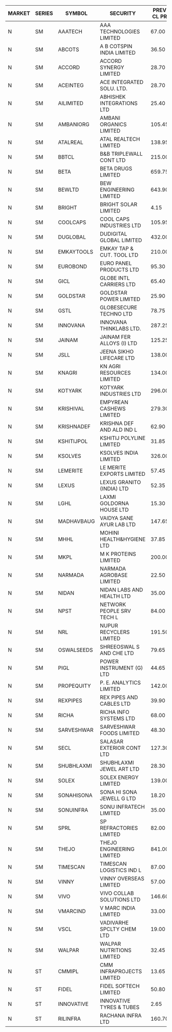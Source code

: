 


| MARKET | SERIES | SYMBOL | SECURITY | PREV CL PR | OPEN PRICE | HIGH PRICE | LOW PRICE | CLOSE PRICE | NET TRDVAL | NET TRDQTY | CORP IND | HI 52 WK | LO 52 WK |
| ----- | ----- | ----- | ----- | ----- | ----- | ----- | ----- | ----- | ----- | ----- | ----- | ----- | ----- |
| N | SM | AAATECH | AAA TECHNOLOGIES LIMITED | 67.00 | 67.00 | 68.00 | 67.00 | 68.00 | 405000.00 | 6000 |  | 78.00 | 44.00 |
| N | SM | ABCOTS | A B COTSPIN INDIA LIMITED | 36.50 | 36.00 | 36.00 | 36.00 | 36.00 | 144000.00 | 4000 |  | 61.35 | 34.15 |
| N | SM | ACCORD | ACCORD SYNERGY LIMITED | 28.70 | 27.30 | 27.30 | 27.30 | 27.30 | 54600.00 | 2000 |  | 37.30 | 14.95 |
| N | SM | ACEINTEG | ACE INTEGRATED SOLU. LTD. | 28.70 | 30.10 | 30.10 | 30.10 | 30.10 | 1896300.00 | 63000 |  | 31.65 | 14.45 |
| N | SM | AILIMITED | ABHISHEK INTEGRATIONS LTD | 25.40 | 24.15 | 24.15 | 24.15 | 24.15 | 72450.00 | 3000 |  | 38.60 | 19.00 |
| N | SM | AMBANIORG | AMBANI ORGANICS LIMITED | 105.45 | 105.45 | 105.45 | 105.45 | 105.45 | 5272500.00 | 50000 |  | 111.00 | 53.85 |
| N | SM | ATALREAL | ATAL REALTECH LIMITED | 138.95 | 130.50 | 144.80 | 130.50 | 144.40 | 7420400.00 | 54400 |  | 188.40 | 39.00 |
| N | SM | BBTCL | B&B TRIPLEWALL CONT LTD | 215.00 | 219.00 | 219.00 | 219.00 | 219.00 | 219000.00 | 1000 |  | 307.00 | 73.00 |
| N | SM | BETA | BETA DRUGS LIMITED | 659.75 | 659.75 | 673.00 | 622.00 | 626.75 | 7274520.00 | 11400 |  | 1024.40 | 284.10 |
| N | SM | BEWLTD | BEW ENGINEERING LIMITED | 643.90 | 640.00 | 640.00 | 625.20 | 640.00 | 1425800.00 | 2250 |  | 1187.20 | 228.15 |
| N | SM | BRIGHT | BRIGHT SOLAR LIMITED | 4.15 | 4.15 | 4.15 | 4.15 | 4.15 | 37350.00 | 9000 |  | 10.55 | 3.90 |
| N | SM | COOLCAPS | COOL CAPS INDUSTRIES LTD | 105.95 | 106.50 | 107.00 | 105.05 | 105.15 | 1911450.00 | 18000 |  | 113.70 | 41.50 |
| N | SM | DUGLOBAL | DUDIGITAL GLOBAL LIMITED | 432.00 | 443.00 | 445.00 | 430.10 | 431.25 | 2615600.00 | 6000 |  | 489.00 | 95.00 |
| N | SM | EMKAYTOOLS | EMKAY TAP & CUT. TOOL LTD | 210.00 | 220.00 | 220.00 | 200.00 | 200.00 | 1240380.00 | 6000 |  | 306.00 | 109.00 |
| N | SM | EUROBOND | EURO PANEL PRODUCTS LTD | 95.30 | 95.50 | 95.50 | 92.30 | 92.35 | 2063600.00 | 22000 |  | 147.65 | 72.05 |
| N | SM | GICL | GLOBE INTL CARRIERS LTD | 65.40 | 68.65 | 68.65 | 64.55 | 68.65 | 2536875.00 | 37500 |  | 68.65 | 17.15 |
| N | SM | GOLDSTAR | GOLDSTAR POWER LIMITED | 25.90 | 25.90 | 25.90 | 25.90 | 25.90 | 8236200.00 | 318000 |  | 28.55 | 20.00 |
| N | SM | GSTL | GLOBESECURE TECHNO LTD | 78.75 | 80.50 | 82.65 | 77.20 | 82.65 | 6168600.00 | 76000 |  | 82.65 | 55.00 |
| N | SM | INNOVANA | INNOVANA THINKLABS LTD. | 287.25 | 272.90 | 301.60 | 272.90 | 301.60 | 1393200.00 | 5000 |  | 478.00 | 119.25 |
| N | SM | JAINAM | JAINAM FER ALLOYS (I) LTD | 125.25 | 125.25 | 125.25 | 125.00 | 125.00 | 751000.00 | 6000 |  | 218.60 | 69.70 |
| N | SM | JSLL | JEENA SIKHO LIFECARE LTD | 138.00 | 138.00 | 138.00 | 137.00 | 137.00 | 551000.00 | 4000 |  | 182.50 | 133.50 |
| N | SM | KNAGRI | KN AGRI RESOURCES LIMITED | 134.00 | 134.00 | 141.10 | 133.50 | 140.65 | 3756320.00 | 27200 |  | 261.00 | 130.00 |
| N | SM | KOTYARK | KOTYARK INDUSTRIES LTD | 296.00 | 294.00 | 305.00 | 294.00 | 301.90 | 1441180.00 | 4800 |  | 402.00 | 67.90 |
| N | SM | KRISHIVAL | EMPYREAN CASHEWS LIMITED | 279.30 | 265.35 | 265.35 | 265.35 | 265.35 | 796050.00 | 3000 |  | 321.65 | 68.00 |
| N | SM | KRISHNADEF | KRISHNA DEF AND ALD IND L | 62.90 | 61.80 | 62.00 | 60.80 | 60.80 | 1293000.00 | 21000 |  | 118.35 | 57.00 |
| N | SM | KSHITIJPOL | KSHITIJ POLYLINE LIMITED | 31.85 | 32.50 | 33.25 | 32.05 | 32.50 | 1372037.30 | 41994 |  | 45.65 | 22.95 |
| N | SM | KSOLVES | KSOLVES INDIA LIMITED | 326.00 | 332.50 | 332.50 | 327.00 | 329.95 | 1712460.00 | 5200 |  | 753.40 | 292.60 |
| N | SM | LEMERITE | LE MERITE EXPORTS LIMITED | 57.45 | 54.50 | 55.00 | 53.25 | 54.05 | 1298000.00 | 24000 |  | 77.20 | 52.50 |
| N | SM | LEXUS | LEXUS GRANITO (INDIA) LTD | 52.35 | 50.50 | 54.75 | 50.50 | 54.75 | 212850.00 | 4000 |  | 77.00 | 10.30 |
| N | SM | LGHL | LAXMI GOLDORNA HOUSE LTD | 15.30 | 15.95 | 15.95 | 15.95 | 15.95 | 127600.00 | 8000 |  | 16.35 | 14.20 |
| N | SM | MADHAVBAUG | VAIDYA SANE AYUR LAB LTD | 147.65 | 146.00 | 152.00 | 146.00 | 152.00 | 476800.00 | 3200 |  | 249.40 | 133.25 |
| N | SM | MHHL | MOHINI HEALTH&HYGIENE LTD | 37.85 | 36.15 | 36.15 | 36.15 | 36.15 | 108450.00 | 3000 |  | 47.40 | 19.15 |
| N | SM | MKPL | M K PROTEINS LIMITED | 200.00 | 197.00 | 210.00 | 190.00 | 193.00 | 12056800.00 | 60000 |  | 215.00 | 81.00 |
| N | SM | NARMADA | NARMADA AGROBASE LIMITED | 22.50 | 23.00 | 23.00 | 23.00 | 23.00 | 165600.00 | 7200 |  | 23.50 | 12.10 |
| N | SM | NIDAN | NIDAN LABS AND HEALTH LTD | 35.00 | 34.00 | 34.00 | 33.50 | 34.00 | 270200.00 | 8000 |  | 70.70 | 32.20 |
| N | SM | NPST | NETWORK PEOPLE SRV TECH L | 84.00 | 84.05 | 84.05 | 84.05 | 84.05 | 134480.00 | 1600 |  | 92.50 | 49.05 |
| N | SM | NRL | NUPUR RECYCLERS LIMITED | 191.50 | 197.95 | 199.90 | 186.00 | 186.50 | 6975210.00 | 36300 |  | 316.05 | 124.20 |
| N | SM | OSWALSEEDS | SHREEOSWAL S AND CHE LTD | 79.65 | 82.00 | 83.50 | 75.70 | 75.90 | 1572800.00 | 20000 |  | 103.00 | 30.60 |
| N | SM | PIGL | POWER INSTRUMENT (G) LTD | 44.65 | 42.45 | 42.45 | 42.45 | 42.45 | 254700.00 | 6000 |  | 88.60 | 37.75 |
| N | SM | PROPEQUITY | P. E. ANALYTICS LIMITED | 142.00 | 145.00 | 145.00 | 140.00 | 140.00 | 342000.00 | 2400 |  | 204.10 | 140.00 |
| N | SM | REXPIPES | REX PIPES AND CABLES LTD | 39.90 | 40.85 | 41.00 | 38.25 | 39.20 | 633800.00 | 16000 |  | 64.35 | 26.00 |
| N | SM | RICHA | RICHA INFO SYSTEMS LTD | 68.00 | 74.95 | 74.95 | 74.95 | 74.95 | 74950.00 | 1000 |  | 104.95 | 56.00 |
| N | SM | SARVESHWAR | SARVESHWAR FOODS LIMITED | 48.30 | 45.90 | 45.90 | 45.90 | 45.90 | 146880.00 | 3200 |  | 67.65 | 17.10 |
| N | SM | SECL | SALASAR EXTERIOR CONT LTD | 127.30 | 120.95 | 120.95 | 120.95 | 120.95 | 120950.00 | 1000 |  | 143.00 | 19.50 |
| N | SM | SHUBHLAXMI | SHUBHLAXMI JEWEL ART LTD | 28.30 | 27.15 | 29.00 | 26.90 | 27.65 | 164800.00 | 6000 |  | 41.65 | 11.20 |
| N | SM | SOLEX | SOLEX ENERGY LIMITED | 139.00 | 132.05 | 132.05 | 132.05 | 132.05 | 264100.00 | 2000 |  | 210.35 | 42.50 |
| N | SM | SONAHISONA | SONA HI SONA JEWELL G LTD | 18.20 | 17.25 | 17.25 | 17.20 | 17.20 | 344500.00 | 20000 |  | 22.35 | 10.50 |
| N | SM | SONUINFRA | SONU INFRATECH LIMITED | 35.00 | 33.85 | 34.95 | 33.85 | 34.95 | 309000.00 | 9000 |  | 37.00 | 19.80 |
| N | SM | SPRL | SP REFRACTORIES LIMITED | 82.00 | 80.00 | 80.00 | 80.00 | 80.00 | 128000.00 | 1600 |  | 97.00 | 80.00 |
| N | SM | THEJO | THEJO ENGINEERING LIMITED | 841.00 | 877.45 | 877.45 | 877.45 | 877.45 | 131617.50 | 150 |  | 3950.00 | 802.00 |
| N | SM | TIMESCAN | TIMESCAN LOGISTICS IND L | 87.00 | 70.50 | 74.25 | 70.50 | 72.75 | 1748500.00 | 24000 |  | 161.15 | 68.00 |
| N | SM | VINNY | VINNY OVERSEAS LIMITED | 57.00 | 54.15 | 54.15 | 54.15 | 54.15 | 178695.00 | 3300 |  | 77.55 | 29.00 |
| N | SM | VIVO | VIVO COLLAB SOLUTIONS LTD | 146.60 | 139.40 | 139.40 | 139.30 | 139.30 | 1114800.00 | 8000 |  | 369.80 | 139.30 |
| N | SM | VMARCIND | V MARC INDIA LIMITED | 33.00 | 33.00 | 33.00 | 33.00 | 33.00 | 99000.00 | 3000 |  | 52.80 | 25.35 |
| N | SM | VSCL | VADIVARHE SPCLTY CHEM LTD | 19.00 | 18.05 | 18.05 | 18.05 | 18.05 | 108300.00 | 6000 |  | 35.05 | 16.20 |
| N | SM | WALPAR | WALPAR NUTRITIONS LIMITED | 32.45 | 34.05 | 34.05 | 34.05 | 34.05 | 68100.00 | 2000 |  | 51.50 | 25.50 |
| N | ST | CMMIPL | CMM INFRAPROJECTS LIMITED | 13.65 | 14.10 | 14.10 | 14.10 | 14.10 | 380700.00 | 27000 |  | 31.50 | 6.20 |
| N | ST | FIDEL | FIDEL SOFTECH LIMITED | 50.80 | 48.60 | 53.30 | 48.60 | 53.30 | 4941600.00 | 96000 |  | 64.40 | 48.60 |
| N | ST | INNOVATIVE | INNOVATIVE TYRES & TUBES | 2.65 | 2.55 | 2.55 | 2.55 | 2.55 | 38250.00 | 15000 |  | 37.90 | 2.50 |
| N | ST | RILINFRA | RACHANA INFRA LTD | 160.70 | 166.20 | 168.70 | 166.20 | 168.70 | 19215650.00 | 114000 |  | 168.70 | 138.00 |



